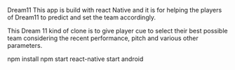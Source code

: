 Dream11
This app is build with react Native and it is for helping the players of Dream11 to predict and set the team accordingly.

This Dream 11 kind of clone is to give player cue to select their best possible team considering the recent performance, pitch and various other parameters.

npm install
npm start 
react-native start android
